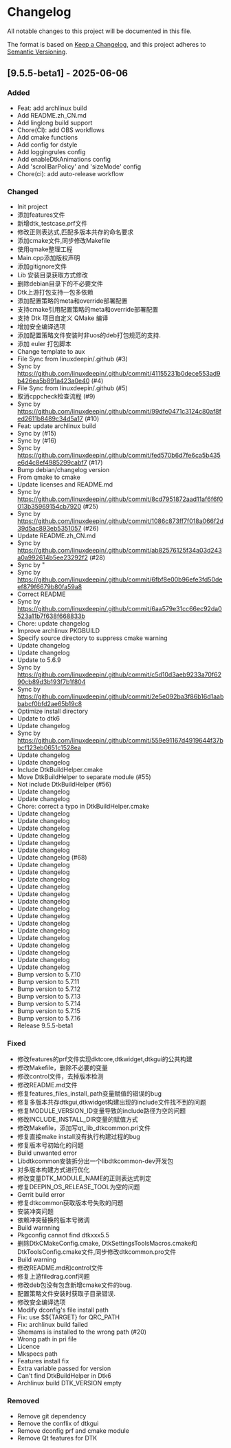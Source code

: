 # Changelog

All notable changes to this project will be documented in this file.

The format is based on [Keep a Changelog](https://keepachangelog.com/en/1.0.0/),
and this project adheres to [Semantic Versioning](https://semver.org/spec/v2.0.0.html).

## [9.5.5-beta1] - 2025-06-06

### Added

- Feat: add archlinux build
- Add README.zh_CN.md
- Add linglong build support
- Chore(CI): add OBS workflows
- Add cmake functions
- Add config for dstyle
- Add loggingrules config
- Add enableDtkAnimations config
- Add 'scrollBarPolicy' and 'sizeMode' config
- Chore(ci): add auto-release workflow

### Changed

- Init project
- 添加features文件
- 新增dtk_testcase.prf文件
- 修改正则表达式,匹配多版本共存的命名要求
- 添加cmake文件,同步修改Makefile
- 使用qmake整理工程
- Main.cpp添加版权声明
- 添加gitignore文件
- Lib 安装目录获取方式修改
- 删除debian目录下的不必要文件
- Dtk上游打包支持一包多依赖
- 添加配置策略的meta和override部署配置
- 支持cmake引用配置策略的meta和override部署配置
- 支持 Dtk 项目自定义 QMake 编译
- 增加安全编译选项
- 添加配置策略文件安装时非uos的deb打包规范的支持.
- 添加 euler 打包脚本
- Change template to aux
- File Sync from linuxdeepin/.github (#3)
- Sync by https://github.com/linuxdeepin/.github/commit/41155231b0dece553ad9b426ea5b891a423a0e40 (#4)
- File Sync from linuxdeepin/.github (#5)
- 取消cppcheck检查流程 (#9)
- Sync by https://github.com/linuxdeepin/.github/commit/99dfe0471c3124c80af8fed2611b8489c34d5a17 (#10)
- Feat: update archlinux build
- Sync by (#15)
- Sync by (#16)
- Sync by https://github.com/linuxdeepin/.github/commit/fed570b6d7fe6ca5b435e6d4c8ef4985299cabf7 (#17)
- Bump debian/changelog version
- From qmake to cmake
- Update licenses and README.md
- Sync by https://github.com/linuxdeepin/.github/commit/8cd7951872aad11af6f6f0013b35969154cb7920 (#25)
- Sync by https://github.com/linuxdeepin/.github/commit/1086c873ff7f018a066f2d39d5ac893eb5351057 (#26)
- Update README.zh_CN.md
- Sync by https://github.com/linuxdeepin/.github/commit/ab82576125f34a03d243a0a992614b5ee23292f2 (#28)
- Sync by "
- Sync by https://github.com/linuxdeepin/.github/commit/6fbf8e00b96efe3fd50deef879f6679b80fa59a8
- Correct README
- Sync by https://github.com/linuxdeepin/.github/commit/6aa579e31cc66ec92da0523a11b7f638f668833b
- Chore: update changelog
- Improve archlinux PKGBUILD
- Specify source directory to suppress cmake warning
- Update changelog
- Update changelog
- Update to 5.6.9
- Sync by https://github.com/linuxdeepin/.github/commit/c5d10d3aeb9233a70f6290cb89d3b193f7b1f804
- Sync by https://github.com/linuxdeepin/.github/commit/2e5e092ba3f86b16d1aabbabcf0bfd2ae65b19c8
- Optimize install directory
- Update to dtk6
- Update changelog
- Sync by https://github.com/linuxdeepin/.github/commit/559e91167d4919644f37bbcf123eb0651c1528ea
- Update changelog
- Update changelog
- Include DtkBuildHelper.cmake
- Move DtkBuildHelper to separate module (#55)
- Not include DtkBuildHelper (#56)
- Update changelog
- Update changelog
- Chore: correct a typo in DtkBuildHelper.cmake
- Update changelog
- Update changelog
- Update changelog
- Update changelog
- Update changelog
- Update changelog
- Update changelog (#68)
- Update changelog
- Update changelog
- Update changelog
- Update changelog
- Update changelog
- Update changelog
- Update changelog
- Update changelog
- Update changelog
- Update changelog
- Update changelog
- Update changelog
- Update changelog
- Update changelog
- Update changelog
- Bump version to 5.7.10
- Bump version to 5.7.11
- Bump version to 5.7.12
- Bump version to 5.7.13
- Bump version to 5.7.14
- Bump version to 5.7.15
- Bump version to 5.7.16
- Release 9.5.5-beta1

### Fixed

- 修改features的prf文件实现dktcore,dtkwidget,dtkgui的公共构建
- 修改Makefile，删除不必要的变量
- 修改control文件，去掉版本检测
- 修改README.md文件
- 修复features_files_install_path变量赋值的错误的bug
- 修复多版本共存dtkgui,dtkwidget构建出现的include文件找不到的问题
- 修复MODULE_VERSION_ID变量导致的include路径为空的问题
- 修改INCLUDE_INSTALL_DIR变量的赋值方式
- 修改Makefile，添加写qt_lib_dtkcommon.pri文件
- 修复直接make install没有执行构建过程的bug
- 修复版本号初始化的问题
- Build unwanted error
- Libdtkcommon安装拆分出一个libdtkcommon-dev开发包
- 对多版本构建方式进行优化
- 修改变量DTK_MODULE_NAME的正则表达式判定
- 修复DEEPIN_OS_RELEASE_TOOL为空的问题
- Gerrit build error
- 修复dtkcommon获取版本号失败的问题
- 安装冲突问题
- 依赖冲突替换的版本号微调
- Build warnning
- Pkgconfig cannot find dtkxxx5.5
- 删除DtkCMakeConfig.cmake, DtkSettingsToolsMacros.cmake和DtkToolsConfig.cmake文件,同步修改dtkcommon.pro文件
- Build warning
- 修改README.md和control文件
- 修复上游filedrag.conf问题
- 修改deb包没有包含新增cmake文件的bug.
- 配置策略文件安装时获取子目录错误.
- 修改安全编译选项
- Modify dconfig's file install path
- Fix: use $${TARGET} for QRC_PATH
- Fix: archlinux build failed
- Shemams is installed to the wrong path (#20)
- Wrong path in pri file
- Licence
- Mkspecs path
- Features install fix
- Extra variable passed for version
- Can't find DtkBuildHelper in Dtk6
- Archlinux build DTK_VERSION empty

### Removed

- Remove git dependency
- Remove the conflix of dtkgui
- Remove dconfig prf and cmake module
- Remove Qt features for DTK


<!-- generated by git-cliff -->
